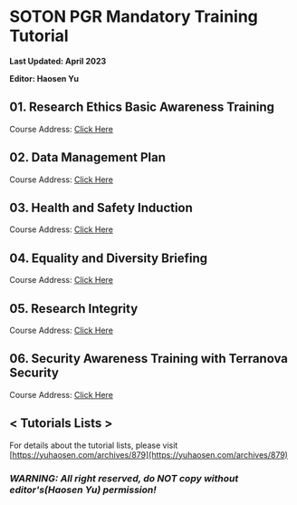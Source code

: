 # SOTON PGR Mandatory Training Tutorial

**Last Updated: April 2023**

**Editor: Haosen Yu**



## 01. Research Ethics Basic Awareness Training

Course Address: [Click Here](https://blackboard.soton.ac.uk/webapps/blackboard/content/listContent.jsp?course_id=_189817_1&content_id=_4331886_1&mode=reset)



## 02. Data Management Plan

Course Address: [Click Here](https://blackboard.soton.ac.uk/webapps/blackboard/execute/announcement?method=search&context=course_entry&course_id=_189880_1&handle=announcements_entry&mode=view)



## 03. Health and Safety Induction

Course Address: [Click Here](https://blackboard.soton.ac.uk/webapps/login/?new_loc=/webapps/blackboard/content/listContentEditable.jsp?content_id%3D_4180288_1%26course_id%3D_188839_1)



## 04. Equality and Diversity Briefing

Course Address: [Click Here](https://blackboard.soton.ac.uk/webapps/login/?new_loc=/webapps/blackboard/content/listContent.jsp?course_id%3D_131573_1%26content_id%3D_1520408_1)



## 05. Research Integrity

Course Address: [Click Here](https://sotonac.sharepoint.com/teams/PGRDevelopmentHub/SitePages/Research-Integrity-online-learning-module.aspx)



## 06. Security Awareness Training with Terranova Security

Course Address: [Click Here](https://sotonac.sharepoint.com/teams/CyberSecurity/SitePages/Information-Security-Training.aspx)



## < Tutorials Lists >

For details about the tutorial lists, please visit [https://yuhaosen.com/archives/879](https://yuhaosen.com/archives/879)



### ***WARNING: All right reserved, do NOT copy without editor's(Haosen Yu) permission!***